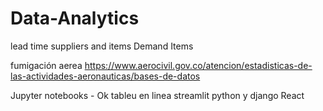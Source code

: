 # Data-Analytics


lead time suppliers and items
Demand Items


fumigación aerea
https://www.aerocivil.gov.co/atencion/estadisticas-de-las-actividades-aeronauticas/bases-de-datos




Jupyter notebooks - Ok
tableu en linea
streamlit
python y django
React
